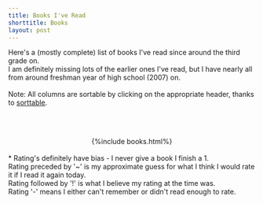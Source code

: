 ```yaml
---
title: Books I've Read
shorttitle: Books
layout: post
---
```

<span class="blogpost">
Here's a (mostly complete) list of books I've read since around the third grade on.
<br>
I am definitely missing lots of the earlier ones I've read, but I have nearly all from around freshman year of high school (2007) on. 
<br>
<br>
Note: All columns are sortable by clicking on the appropriate header, thanks to <a href="http://www.kryogenix.org/code/browser/sorttable/">sorttable</a>.

<br><br>

<center>
{%include books.html%}
</center>

<br>
* Rating's definitely have bias - I never give a book I finish a 1. 
<br>
Rating preceded by '~' is my approximate guess for what I think I would rate it if I read it again today.
<br>
Rating followed by '!' is what I believe my rating at the time was. 
<br>
Rating '-' means I either can't remember or didn't read enough to rate.

</span>